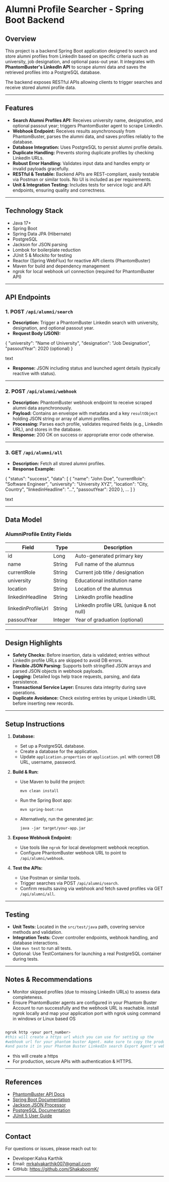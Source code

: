 # Alumni Profile Searcher - Spring Boot Backend

## Overview

This project is a backend Spring Boot application designed to search and store alumni profiles from LinkedIn based on specific criteria such as university, job designation, and optional pass-out year. It integrates with **PhantomBuster's LinkedIn API** to scrape alumni data and saves the retrieved profiles into a PostgreSQL database.

The backend exposes RESTful APIs allowing clients to trigger searches and receive stored alumni profile data.

---

## Features

- **Search Alumni Profiles API:** Receives university name, designation, and optional passout year; triggers PhantomBuster agent to scrape LinkedIn.
- **Webhook Endpoint:** Receives results asynchronously from PhantomBuster, parses the alumni data, and saves profiles reliably to the database.
- **Database Integration:** Uses PostgreSQL to persist alumni profile details.
- **Duplicate Handling:** Prevents storing duplicate profiles by checking LinkedIn URLs.
- **Robust Error Handling:** Validates input data and handles empty or invalid payloads gracefully.
- **RESTful & Testable:** Backend APIs are REST-compliant, easily testable via Postman or similar tools. No UI is included as per requirements.
- **Unit & Integration Testing:** Includes tests for service logic and API endpoints, ensuring quality and correctness.

---

## Technology Stack

- Java 17+
- Spring Boot
- Spring Data JPA (Hibernate)
- PostgreSQL
- Jackson for JSON parsing
- Lombok for boilerplate reduction
- JUnit 5 & Mockito for testing
- Reactor (Spring WebFlux) for reactive API clients (PhantomBuster)
- Maven for build and dependency management
- ngrok for local webhook url connection (required for PhantomBuster API)

---

## API Endpoints

### 1. **POST** `/api/alumni/search`

- **Description:** Trigger a PhantomBuster Linkedin search with university, designation, and optional passout year.
- **Request Body (JSON):**

{
"university": "Name of University",
"designation": "Job Designation",
"passoutYear": 2020 (optional)
}

text

- **Response:** JSON including status and launched agent details (typically reactive with status).

---

### 2. **POST** `/api/alumni/webhook`

- **Description:** PhantomBuster webhook endpoint to receive scraped alumni data asynchronously.
- **Payload:** Contains an envelope with metadata and a key `resultObject` holding JSON string or array of alumni profiles.
- **Processing:** Parses each profile, validates required fields (e.g., LinkedIn URL), and stores in the database.
- **Response:** 200 OK on success or appropriate error code otherwise.

---

### 3. **GET** `/api/alumni/all`

- **Description:** Fetch all stored alumni profiles.
- **Response Example:**

{
"status": "success",
"data": [
{
"name": "John Doe",
"currentRole": "Software Engineer",
"university": "University XYZ",
"location": "City, Country",
"linkedinHeadline": "...",
"passoutYear": 2020
},
...
]
}

text

---

## Data Model

### AlumniProfile Entity Fields

| Field             | Type    | Description                           |
|-------------------|---------|-----------------------------------|
| id                | Long    | Auto-generated primary key          |
| name              | String  | Full name of the alumnus            |
| currentRole       | String  | Current job title / designation     |
| university        | String  | Educational institution name        |
| location          | String  | Location of the alumnus             |
| linkedinHeadline  | String  | LinkedIn profile headline           |
| linkedinProfileUrl| String  | LinkedIn profile URL (unique & not null) |
| passoutYear       | Integer | Year of graduation (optional)       |

---

## Design Highlights

- **Safety Checks:** Before insertion, data is validated; entries without LinkedIn profile URLs are skipped to avoid DB errors.
- **Flexible JSON Parsing:** Supports both stringified JSON arrays and parsed JSON objects in webhook payloads.
- **Logging:** Detailed logs help trace requests, parsing, and data persistence.
- **Transactional Service Layer:** Ensures data integrity during save operations.
- **Duplicate Avoidance:** Check existing entries by unique LinkedIn URL before inserting new records.

---

## Setup Instructions

1. **Database:**
    - Set up a PostgreSQL database.
    - Create a database for the application.
    - Update `application.properties` or `application.yml` with correct DB URL, username, password.

2. **Build & Run:**
    - Use Maven to build the project:
      ```
      mvn clean install
      ```
    - Run the Spring Boot app:
      ```
      mvn spring-boot:run
      ```
    - Alternatively, run the generated jar:
      ```
      java -jar target/your-app.jar
      ```

3. **Expose Webhook Endpoint:**
    - Use tools like `ngrok` for local development webhook reception.
    - Configure PhantomBuster webhook URL to point to `/api/alumni/webhook`.

4. **Test the APIs:**
    - Use Postman or similar tools.
    - Trigger searches via POST `/api/alumni/search`.
    - Confirm results saving via webhook and fetch saved profiles via GET `/api/alumni/all`.

---

## Testing

- **Unit Tests:** Located in the `src/test/java` path, covering service methods and validation.
- **Integration Tests:** Cover controller endpoints, webhook handling, and database interactions.
- Use `mvn test` to run all tests.
- Optional: Use TestContainers for launching a real PostgreSQL container during tests.

---

## Notes & Recommendations


- Monitor skipped profiles (due to missing LinkedIn URLs) to assess data completeness.
- Ensure PhantomBuster agents are configured in your Phantom Buster Account to run successfully and the webhook URL is reachable. install ngrok locally and map your application port with ngrok using command in windows or Linux based OS
```bash

ngrok http <your port_number>
#this will create a https url which you can use for setting up the
#webhook url for your phantom buster Agent. make sure to copy the produced link
#and paste it in your Phantom Buster LinkedIn search Export Agent's webhook configuration.
```
- this will create a https 
- For production, secure APIs with authentication & HTTPS.

---

## References

- [PhantomBuster API Docs](https://phantombuster.com/api-docs)
- [Spring Boot Documentation](https://spring.io/projects/spring-boot)
- [Jackson JSON Processor](https://github.com/FasterXML/jackson)
- [PostgreSQL Documentation](https://www.postgresql.org/docs/)
- [JUnit 5 User Guide](https://junit.org/junit5/docs/current/user-guide/)

---

## Contact

For questions or issues, please reach out to:

- Developer:Kalva Karthik
- Email: mrkalvakarthik007@gmail.com
- GitHub: https://github.com/ShakaboomK/

---

